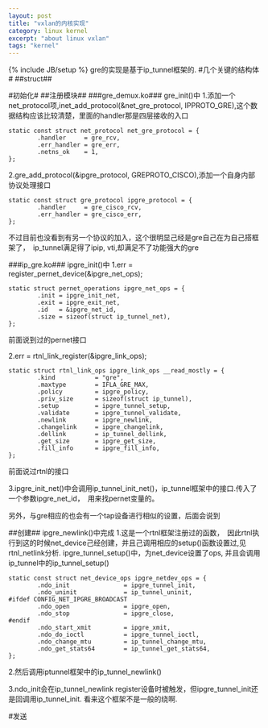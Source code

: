 ```yaml
---
layout: post
title: "vxlan的内核实现"
category: linux kernel
excerpt: "about linux vxlan"
tags: "kernel"
---
```

{% include JB/setup %}
gre的实现是基于ip_tunnel框架的.
#几个关键的结构体#
##struct##

#初始化#
##注册模块##
###gre_demux.ko###
gre_init()中
1.添加一个net_protocol项,inet_add_protocol(&net_gre_protocol, IPPROTO_GRE),这个数据结构应该比较清楚，里面的handler那是四层接收的入口

    static const struct net_protocol net_gre_protocol = {
            .handler     = gre_rcv,
            .err_handler = gre_err,
            .netns_ok    = 1,
    };

2.gre_add_protocol(&ipgre_protocol, GREPROTO_CISCO),添加一个自身内部协议处理接口

    static const struct gre_protocol ipgre_protocol = {
            .handler     = gre_cisco_rcv,
            .err_handler = gre_cisco_err,
    };

不过目前也没看到有另一个协议的加入，这个很明显己经是gre自己在为自己搭框架了，　ip_tunnel满足得了ipip, vti,却满足不了功能强大的gre

###ip_gre.ko###
ipgre_init()中
1.err = register_pernet_device(&ipgre_net_ops);

    static struct pernet_operations ipgre_net_ops = {
            .init = ipgre_init_net,
            .exit = ipgre_exit_net,
            .id   = &ipgre_net_id,
            .size = sizeof(struct ip_tunnel_net),
    };

前面说到过的pernet接口

2.err = rtnl_link_register(&ipgre_link_ops);

    static struct rtnl_link_ops ipgre_link_ops __read_mostly = {
            .kind           = "gre",
            .maxtype        = IFLA_GRE_MAX,
            .policy         = ipgre_policy,
            .priv_size      = sizeof(struct ip_tunnel),
            .setup          = ipgre_tunnel_setup,
            .validate       = ipgre_tunnel_validate,
            .newlink        = ipgre_newlink,
            .changelink     = ipgre_changelink,
            .dellink        = ip_tunnel_dellink,
            .get_size       = ipgre_get_size,
            .fill_info      = ipgre_fill_info,
    };

前面说过rtnl的接口

3.ipgre_init_net()中会调用ip_tunnel_init_net()，ip_tunnel框架中的接口.传入了一个参数ipgre_net_id，　用来找pernet变量的。

另外，与gre相应的也会有一个tap设备进行相似的设置，后面会说到

##创建##
ipgre_newlink()中完成
1.这是一个rtnl框架注册过的函数，　因此rtnl执行到这的时候net_device己经创建，并且己调用相应的setup()函数设置过,见rtnl_netlink分析.
ipgre_tunnel_setup()中，为net_device设置了ops, 并且会调用ip_tunnel中的ip_tunnel_setup()

    static const struct net_device_ops ipgre_netdev_ops = {
            .ndo_init               = ipgre_tunnel_init,
            .ndo_uninit             = ip_tunnel_uninit,
    #ifdef CONFIG_NET_IPGRE_BROADCAST
            .ndo_open               = ipgre_open,
            .ndo_stop               = ipgre_close,
    #endif
            .ndo_start_xmit         = ipgre_xmit,
            .ndo_do_ioctl           = ipgre_tunnel_ioctl,
            .ndo_change_mtu         = ip_tunnel_change_mtu,
            .ndo_get_stats64        = ip_tunnel_get_stats64,
    };

2.然后调用iptunnel框架中的ip_tunnel_newlink()

3.ndo_init会在ip_tunnel_newlink register设备时被触发，但ipgre_tunnel_init还是回调用ip_tunnel_init. 看来这个框架不是一般的绕啊.


#发送
